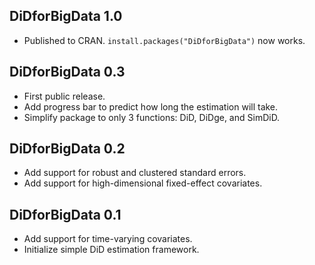 ## DiDforBigData 1.0

* Published to CRAN. `install.packages("DiDforBigData")` now works.

## DiDforBigData 0.3

* First public release.
* Add progress bar to predict how long the estimation will take.
* Simplify package to only 3 functions: DiD, DiDge, and SimDiD.

## DiDforBigData 0.2

* Add support for robust and clustered standard errors.
* Add support for high-dimensional fixed-effect covariates.

## DiDforBigData 0.1

* Add support for time-varying covariates.
* Initialize simple DiD estimation framework.
